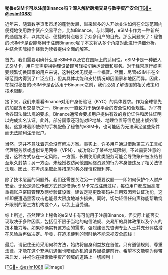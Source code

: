 **秘鲁eSIM卡可以注册Binance吗？深入解析跨境交易与数字资产安全[[TG💪+ @esim1088](https://t.me/s/esim1088)]**

近年来，随着数字货币市场的蓬勃发展，越来越多的人开始关注如何在全球范围内便捷地使用数字资产交易平台，比如Binance。与此同时，eSIM卡作为一种新兴的通信技术，以其灵活、便捷的特点吸引了众多用户的目光。那么问题来了：秘鲁的eSIM卡是否能够用于注册Binance呢？本文将从多个角度对此进行详细分析，并结合实际操作经验为读者提供全面的解答。

首先，我们需要明确什么是eSIM卡以及它在国际上的适用性。eSIM卡是一种嵌入式SIM卡，用户无需更换物理设备即可轻松切换运营商和服务。对于经常旅行或需要频繁切换国家的用户来说，这种技术无疑是一个福音。然而，尽管eSIM卡在全球范围内得到了广泛应用，但其具体功能和支持情况却因国家和地区而异。因此，在探讨秘鲁的eSIM卡是否适用于Binance之前，我们必须了解该国的相关政策和技术限制。

接下来，我们来看看Binance对用户身份验证（KYC）的具体要求。作为全球领先的加密货币交易所之一，Binance一直致力于确保平台的安全性和合规性。为了符合各国法律法规的要求，Binance通常会要求用户提供有效的身份证件和居住证明以完成实名认证。此外，部分国家还可能对IP地址、地理位置等信息提出额外限制。这意味着即使你的手机配备了秘鲁的eSIM卡，也可能因为无法满足这些条件而无法顺利注册账户。

当然，这并不意味着完全没有解决方案。事实上，许多用户通过借助第三方工具如代理服务器或虚拟专用网络（VPN），成功绕过了某些地域限制。不过需要注意的是，这种方式存在一定风险。一方面，长期使用此类服务可能会导致账户被冻结甚至永久封禁；另一方面，未经授权访问他国网络资源的行为本身便违反了相关法律法规。因此，在考虑采取此类措施时务必谨慎权衡利弊。

除了技术层面的问题外，我们还需要关注另一个重要议题——即如何保护个人财产安全。无论是通过传统方式还是借助eSIM卡完成注册过程，每位用户都应当高度重视账户密码管理及两步验证设置。建议定期更改密码并启用双因素认证功能，这样即便遭遇黑客攻击也能最大限度地减少损失。同时，切勿轻信任何声称能帮助绕开限制的第三方机构或个人，以免上当受骗。

综上所述，虽然理论上秘鲁的eSIM卡有可能用于注册Binance，但实际上能否实现取决于多种因素，包括但不限于当地的电信法规、交易所的具体政策以及个人的技术能力等。如果你确实有这方面的需求，强烈建议先咨询专业人士并充分评估潜在风险后再做决定。毕竟，在追求便利的同时绝不能忽视安全底线！

最后，请记住无论采用何种方法，始终将自身利益放在首位。只有遵循规则、尊重法律，才能在这个充满机遇但也暗藏危机的世界里稳健前行。希望本文能够为你带来启发，并祝你在探索数字资产领域的道路上一切顺利！

[[TG💪+ @esim1088](https://t.me/s/esim1088) ![Image](https://i.postimg.cc/4NQfJmqS/Snipaste-2025-05-13-00-14-12.png)]
